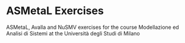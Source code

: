 # ASMetaL Exercises
ASMetaL, Avalla and NuSMV exercises for the course Modellazione ed Analisi di Sistemi at the Università degli Studi di Milano
